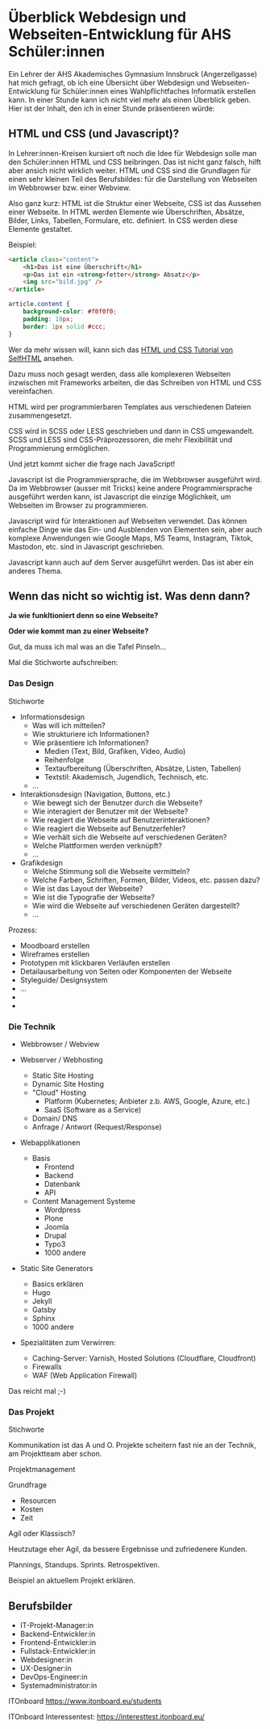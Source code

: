 # Überblick Webdesign und Webseiten-Entwicklung für AHS Schüler:innen

Ein Lehrer der AHS Akademisches Gymnasium Innsbruck (Angerzellgasse) hat mich gefragt, ob ich eine Übersicht über Webdesign und Webseiten-Entwicklung für Schüler:innen eines Wahlpflichtfaches Informatik erstellen kann.
In einer Stunde kann ich nicht viel mehr als einen Überblick geben.
Hier ist der Inhalt, den ich in einer Stunde präsentieren würde:

## HTML und CSS (und Javascript)?

In Lehrer:innen-Kreisen kursiert oft noch die Idee für Webdesign solle man den Schüler:innen HTML und CSS beibringen. Das ist nicht ganz falsch, hilft aber ansich nicht wirklich weiter. HTML und CSS sind die Grundlagen für einen sehr kleinen Teil des Berufsbildes: für die Darstellung von Webseiten im Webbrowser bzw. einer Webview.

Also ganz kurz: HTML ist die Struktur einer Webseite, CSS ist das Aussehen einer Webseite.
In HTML werden Elemente wie Überschriften, Absätze, Bilder, Links, Tabellen, Formulare, etc. definiert. In CSS werden diese Elemente gestaltet.

Beispiel:

```html
<article class="content">
    <h1>Das ist eine Überschrift</h1>
    <p>Das ist ein <strong>fetter</strong> Absatz</p>
    <img src="bild.jpg" />
</article>
```

```css
article.content {
    background-color: #f0f0f0;
    padding: 10px;
    border: 1px solid #ccc;
}
```

Wer da mehr wissen will, kann sich das [HTML und CSS Tutorial von SelfHTML](https://wiki.selfhtml.org/wiki/HTML/Tutorials) ansehen.

Dazu muss noch gesagt werden, dass alle komplexeren Webseiten inzwischen mit Frameworks arbeiten, die das Schreiben von HTML und CSS vereinfachen.

HTML wird per programmierbaren Templates aus verschiedenen Dateien zusammengesetzt.

CSS wird in SCSS oder LESS geschrieben und dann in CSS umgewandelt. SCSS und LESS sind CSS-Präprozessoren, die mehr Flexibilität und Programmierung ermöglichen.

Und jetzt kommt sicher die frage nach JavaScript!

Javascript ist die Programmiersprache, die im Webbrowser ausgeführt wird. Da im Webbrowser (ausser mit Tricks) keine andere Programmiersprache ausgeführt werden kann, ist Javascript die einzige Möglichkeit, um Webseiten im Browser zu programmieren.

Javascript wird für Interaktionen auf Webseiten verwendet. Das können einfache Dinge wie das Ein- und Ausblenden von Elementen sein, aber auch komplexe Anwendungen wie Google Maps, MS Teams, Instagram, Tiktok, Mastodon, etc. sind in Javascript geschrieben.

Javascript kann auch auf dem Server ausgeführt werden. Das ist aber ein anderes Thema.

## Wenn das nicht so wichtig ist. Was denn dann?

**Ja wie funkltioniert denn so eine Webseite?**

**Oder wie kommt man zu einer Webseite?**

Gut, da muss ich mal was an die Tafel Pinseln...

Mal die Stichworte aufschreiben:


### Das Design

Stichworte

- Informationsdesign
    - Was will ich mitteilen?
    - Wie strukturiere ich Informationen?
    - Wie präsentiere ich Informationen?
        - Medien (Text, Bild, Grafiken, Video, Audio)
        - Reihenfolge
        - Textaufbereitung (Überschriften, Absätze, Listen, Tabellen)
        - Textstil: Akademisch, Jugendlich, Technisch, etc.
    - ...
- Interaktionsdesign (Navigation, Buttons, etc.)
    - Wie bewegt sich der Benutzer durch die Webseite?
    - Wie interagiert der Benutzer mit der Webseite?
    - Wie reagiert die Webseite auf Benutzerinteraktionen?
    - Wie reagiert die Webseite auf Benutzerfehler?
    - Wie verhält sich die Webseite auf verschiedenen Geräten?
    - Welche Plattformen werden verknüpft?
    - ...
- Grafikdesign
    - Welche Stimmung soll die Webseite vermitteln?
    - Welche Farben, Schriften, Formen, Bilder, Videos, etc. passen dazu?
    - Wie ist das Layout der Webseite?
    - Wie ist die Typografie der Webseite?
    - Wie wird die Webseite auf verschiedenen Geräten dargestellt?
    - ...

Prozess:
- Moodboard erstellen
- Wireframes erstellen
- Prototypen mit klickbaren Verläufen erstellen
- Detailausarbeitung von Seiten oder Komponenten der Webseite
- Styleguide/ Designsystem
- ...
-
-
### Die Technik

- Webbrowser / Webview
- Webserver / Webhosting
    - Static Site Hosting
    - Dynamic Site Hosting
    - "Cloud" Hosting
        - Platform (Kubernetes; Anbieter z.b. AWS, Google, Azure, etc.)
        - SaaS (Software as a Service)
    - Domain/ DNS
    - Anfrage / Antwort (Request/Response)
- Webapplikationen
    - Basis
        - Frontend
        - Backend
        - Datenbank
        - API
    - Content Management Systeme
        - Wordpress
        - Plone
        - Joomla
        - Drupal
        - Typo3
        - 1000 andere
- Static Site Generators
    - Basics erklären
    - Hugo
    - Jekyll
    - Gatsby
    - Sphinx
    - 1000 andere

- Spezialitäten zum Verwirren:
    - Caching-Server: Varnish, Hosted Solutions (Cloudflare, Cloudfront)
    - Firewalls
    - WAF (Web Application Firewall)

Das reicht mal ;-)


### Das Projekt

Stichworte

Kommunikation ist das A und O. Projekte scheitern fast nie an der Technik, am Projektteam aber schon.

Projektmanagement

Grundfrage
- Resourcen
- Kosten
- Zeit

Agil oder Klassisch?

Heutzutage eher Agil, da bessere Ergebnisse und zufriedenere Kunden.

Plannings, Standups. Sprints. Retrospektiven.

Beispiel an aktuellem Projekt erklären.

## Berufsbilder

- IT-Projekt-Manager:in
- Backend-Entwickler:in
- Frontend-Entwickler:in
- Fullstack-Entwickler:in
- Webdesigner:in
- UX-Designer:in
- DevOps-Engineer:in
- Systemadministrator:in


ITOnboard https://www.itonboard.eu/students

ITOnboard Interessentest: https://interesttest.itonboard.eu/


